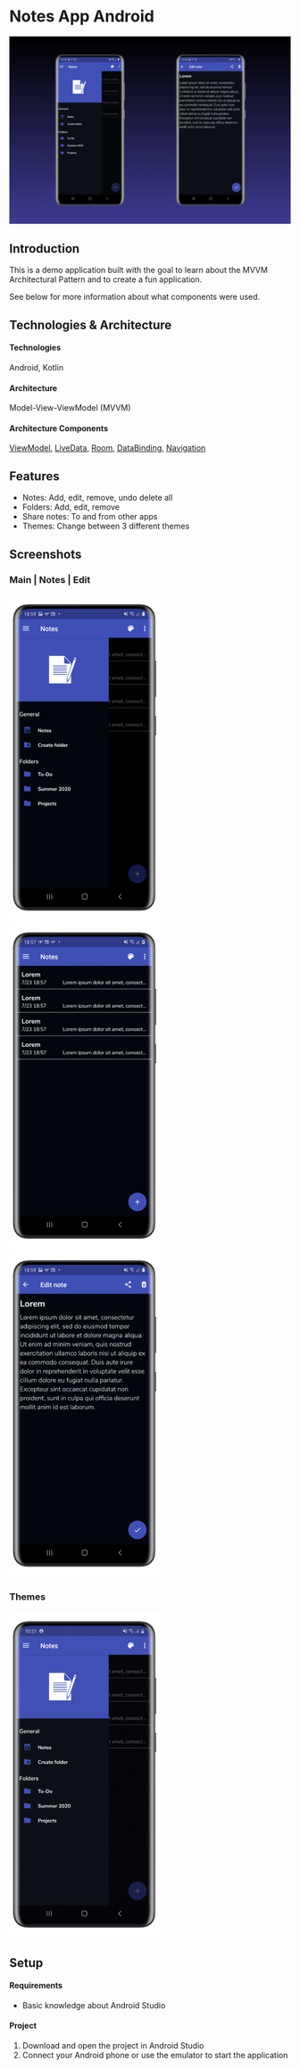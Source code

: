 
# Notes App Android
![HeaderImage](github_pictures/header.png) 

## Introduction
This is a demo application built with the goal to learn about the MVVM Architectural Pattern and to create a fun application.

See below for more information about what components were used.

## Technologies & Architecture 

#### Technologies
Android, Kotlin

#### Architecture
Model-View-ViewModel (MVVM)

#### Architecture Components
[ViewModel](https://developer.android.com/topic/libraries/architecture/viewmodel), [LiveData](https://developer.android.com/topic/libraries/architecture/livedata), [Room](https://developer.android.com/topic/libraries/architecture/room), [DataBinding](https://developer.android.com/topic/libraries/data-binding), 
[Navigation](https://developer.android.com/guide/navigation/)

## Features
- Notes: Add, edit, remove, undo delete all
- Folders: Add, edit, remove
- Share notes: To and from other apps
- Themes: Change between 3 different themes

## Screenshots

### Main | Notes | Edit

<p align = "left" >
  <img width="270" height="585" src="github_pictures/main.png">
  <img width="270" height="585" src="github_pictures/notes.png">
  <img width="270" height="585" src="github_pictures/edit.png">
</p>

### Themes

<p align = "left" >
  <img width="270" height="585" src="github_pictures/themes.gif">
</p>

## Setup
#### Requirements
* Basic knowledge about Android Studio

#### Project
1. Download and open the project in Android Studio
2. Connect your Android phone or use the emulator to start the application


